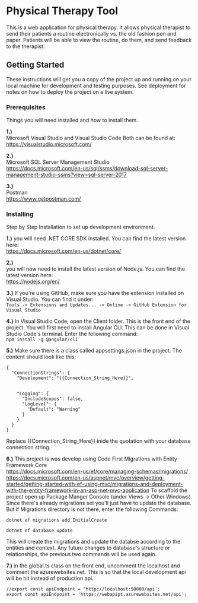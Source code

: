 ﻿# Physical Therapy Tool

This is a web application for physical therapy. It allows physical therapist to send their patients a routine electronically vs. the old fashion pen and paper. 
Patients will be able to view the routine, do them, and send feedback to the therapist.

## Getting Started

These instructions will get you a copy of the project up and running on your local machine for development and testing purposes. See deployment for notes on how to deploy the project on a live system.

### Prerequisites

Things you will need installed and how to install them.

**1.)**		
Microsoft Visual Studio and Visual Studio Code
Both can be found at:
<br>
https://visualstudio.microsoft.com/

**2.)**		
Microsoft SQL Server Management Studio
<br>
https://docs.microsoft.com/en-us/sql/ssms/download-sql-server-management-studio-ssms?view=sql-server-2017

**3.)**		
Postman
<br>
https://www.getpostman.com/

### Installing

Step by Step Installation to set up development environment.

**1.)**	
you will need .NET CORE SDK installed. You can find the latest version here:
<br>
https://docs.microsoft.com/en-us/dotnet/core/

**2.)**		
you will now need to install the latest version of Node.js. You can find the latest version here:
<br>
https://nodejs.org/en/

**3.)**
If you're using GitHub, make sure you have the extension installed on Visual Studio. You can find it under:
<br>
``` Tools -> Extensions and Updates... -> Online -> GitHub Extension for Visual Studio ```

**4.)**
In Visual Studio Code, open the Client folder. This is the front end of the project.
You will first need to install Angular CLI. This can be done in Visual Studio Code's terminal.
Enter the following command:
<br>
``` npm install -g @angular/cli ```

**5.)**
Make sure there is a class called appsettings.json in the project. The content should look like this:
<br>
```
{
  "ConnectionStrings": {
    "Development": "{{Connection_String_Here}}",
    
    
    "Logging": {
      "IncludeScopes": false,
      "LogLevel": {
        "Default": "Warning"
      }
    }
  }
}
```
Replace {{Connection_String_Here}} inide the quotation with your database connection string.

**6.)**
This project is was develop using Code First Migrations with Entity Framework Core
<br>
https://docs.microsoft.com/en-us/ef/core/managing-schemas/migrations/
<br>
https://docs.microsoft.com/en-us/aspnet/mvc/overview/getting-started/getting-started-with-ef-using-mvc/migrations-and-deployment-with-the-entity-framework-in-an-asp-net-mvc-application
To scaffold the project open up Package Manger Console (under Views -> Other Windows). Since there's already migrations set you'll just have to update the database. But if Migrations directory is not there, enter the following Commands:
<br>
```
dotnet ef migrations add InitialCreate

dotnet ef database update
```
This will create the migrations and update the databse according to the entities and context. Any future changes to database's structure or relationships, the previous two commands will be used again.

**7.)**
in the global.ts class on the front end, uncomment the localhost and comment the azurewebsites.net. This is so that the local development api will be hit instead of production api.

```
//export const apiEndpoint = 'http://localhost:50000/api';
export const apiEndpoint = 'https://webapipt.azurewebsites.net/api';
```
